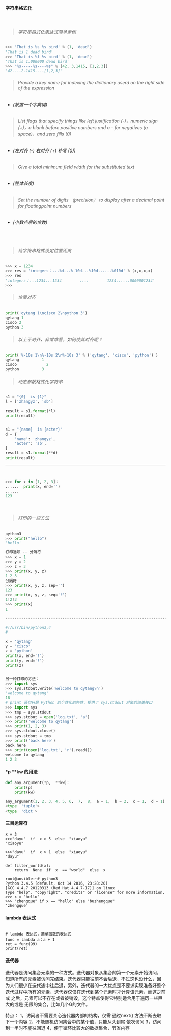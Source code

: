 #### 字符串格式化

<br>

> ###### 字符串格式化表达式简单示例

```python
>>> 'That is %s %s bird' % (1, 'dead')
'That is 1 dead bird'
>>> 'That is %f %s bird' % (1, 'dead')
'That is 1.000000 dead bird'
>>> "%s-----%s----%s" % (42, 3,1415, [1,2,3])
'42----2.1415----[1,2,3]'
```


> ###### Provide a key name for indexing the dictionary userd on the right side of the expression 
* ###### (放置一个字典键)

> ###### List flags that specify things like left justification (-)，numeric sign (+)，a blank before positive numbers and a - for negatives (a space)，and zero fills (0)   
* ###### (左对齐 (-) 右对齐 (+) 补零 (0))

> ###### Give a total minimum field width for the substituted text 
* ###### (整体长度)

> ###### Set the number of digits （precision） to display after a decimal point for floatingpoint numbers 
* ###### (小数点后的位数)


<br>

> ###### 给字符串格式设定位置距离

```python
>>> x = 1234
>>> res = 'integers：...%d...%-10d...%10d......%010d' % (x,x,x,x)
>>> res
'integers：...1234...1234        ....        1234......0000001234'
>>>
```

> ###### 位置对齐

```python
print('qytang 1\ncisco 2\npython 3')
qytang 1
cisco 2
python 3
```

> ###### 以上不对齐，非常难看，如何使其对齐呢？

```python
print('%-10s 1\n%-10s 2\n%-10s 3' % ('qytang', 'cisco', 'python') )
qytang          1
cisco             2
python          3
```


> ###### 动态参数格式化字符串

```python
s1 = "{0}  is {1}"
l = ['zhangyz', 'sb']

result = s1.format(*l)
print(result)


s1 = "{name}  is {acter}"
d = {     
    'name': 'zhangyz',     
    'acter': 'sb',
}
result = s1.format(**d)
print(result)
```

----------------------------------------------------------------------------

<br>

```python
>>> for x in [1, 2, 3]：
......  print(x, end='')
......
123
```

<br>

> ###### 打印的一些方法

```python
python3
>>> print("hello")
'hello'

打印选项 -- 分隔符
>>> x = 1
>>> y = 2
>>> z = 3
>>> print(x, y, z)
1 2 3
分隔符
>>> print(x, y, z, sep='')
123
>>> print(x, y, z, seq='!')
1!2!3
>>> print(x)
1

--------------------------------------------------------------------------------------

#!/usr/bin/python3,4
#

x = 'qytang'
y = 'cisco'
z = 'python'
print(x, end='!')
print(y, end='!')
print(z)


另一种打印的方法：
>>> import sys
>>> sys.stdout.write('welcome to qytang\n')
'welcome to qytang'
18
# print 语句只是 Python 的个性化的特性，提供了 sys.stdout 对象的简单接口
>>> import sys
>>> tmp = sys.stdout
>>> sys.stdout = open('log.txt', 'a')
>>> print('welcome to qytang')
>>> print(1, 2, 3)
>>> sys.stdout.close()
>>> sys.stdout = tmp
>>> print('back here')
back here
>>> print(open('log.txt', 'r').read())
welcome to qytang
1 2 3
```

#### *p **kw 的用法

```python
def any_argument(*p,  **kw):
    print(p)
    print(kw)

any_argument(1, 2, 3, 4, 5, 6,  7,  8,  a = 1,  b = 2,  c = 1,  d = 1)
<type  'tuple'>
<type  'dict'>
```

#### 三目运算符

```shell
x = 3
>>>"dayu"  if  x > 5  else  "xiaoyu"
"xiaoyu"

>>>"dayu"  if  x > 1  else  "xiaoyu"
"dayu"

def filter_world(x):
    return  None  if  x  == "world"  else  x

root@ansible:~# python3
Python 3.4.5 (default, Oct 14 2016, 23:28:20) 
[GCC 4.4.7 20120313 (Red Hat 4.4.7-17)] on linux
Type "help", "copyright", "credits" or "license" for more information.
>>> x = "hello"
>>> "zhengque" if x == "hello" else "buzhengque"
'zhengque' 
```

#### lambda 表达式

```shell

# lambda 表达式，简单函数的表达式
func = lambda a：a + 1
ret = func(99)
print(ret)

```


#### 迭代器

迭代器是访问集合元素的一种方式。迭代器对象从集合的第一个元素开始访问，
知道所有的元素被访问完结束。迭代器只能往前不会后退，不过这也没什么，因
为人们很少在迭代途中往后退，另外，迭代器的一大优点是不要求实现准备好整个
迭代过程中所有的元素，迭代器仅仅在迭代到某个元素时才计算该元素，而这之前或
之后，元素可以不存在或者被销毁，这个特点使得它特别适合用于遍历一些巨大的或是
无限的集合，比如几个G的文件。

特点：
1，访问者不需要关心迭代器内部的结构，仅需
通过next() 方法不断去取下一个内容
2，不能随机访问集合中的某个值，只能从头到尾
依次访问
3，访问到一半时不能往回退
4，便于循环比较大的数据集合，节省内存
